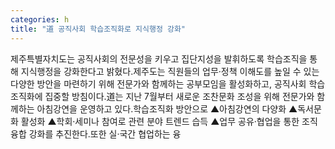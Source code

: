```yaml
---
categories: h
title: "道 공직사회 학습조직화로 지식행정 강화"
---
```

제주특별자치도는 공직사회의 전문성을 키우고 집단지성을 발휘하도록 학습조직을 통해 지식행정을 강화한다고 밝혔다.제주도는 직원들의 업무‧정책 이해도를 높일 수 있는 다양한 방안을 마련하기 위해 전문가와 함께하는 공부모임을 활성화하고, 공직사회 학습조직화에 집중할 방침이다.道는 지난 7월부터 새로운 조찬문화 조성을 위해 전문가와 함께하는 아침강연을 운영하고 있다.학습조직화 방안으로 ▲아침강연의 다양화 ▲독서문화 활성화 ▲학회‧세미나 참여로 관련 분야 트렌드 습득 ▲업무 공유·협업을 통한 조직융합 강화를 추진한다.또한 실‧국간 협업하는 융